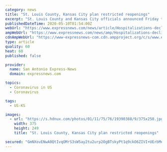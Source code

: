```yaml
---
category: news
title: "St. Louis County, Kansas City plan restricted reopenings"
excerpt: "St. Louis County and Kansas City officials announced Friday that they will proceed with the gradual reopening of businesses but with several restrictions in place as efforts continue to slow the spread of the coronavirus."
publishedDateTime: 2020-05-10T01:54:00Z
webUrl: "https://www.expressnews.com/news/article/Hospitalizations-declining-in-St-Louis-new-15256278.php"
ampWebUrl: "https://www.expressnews.com/news/amp/Hospitalizations-declining-in-St-Louis-new-15256278.php"
cdnAmpWebUrl: "https://www-expressnews-com.cdn.ampproject.org/c/s/www.expressnews.com/news/amp/Hospitalizations-declining-in-St-Louis-new-15256278.php"
type: article
quality: 60
heat: 60
published: false

provider:
  name: San Antonio Express-News
  domain: expressnews.com

topics:
  - Coronavirus in US
  - Coronavirus

tags:
  - US-KS

images:
  - url: "https://s.hdnux.com/photos/01/11/75/76/19390388/9/375x250.jpg"
    width: 375
    height: 249
    title: "St. Louis County, Kansas City plan restricted reopenings"

secured: "GmNXovENwA0QtIvqOMrS3sW5ay2tu2urp2OgBTskyPt1q9ckO6ZIVI+UErbMePvH+o20LZtifGQ4kSLXR3f6flnswqYsYt9yo9BGS3t6182igWybPJaA8XQWP1un47lVIf31MmdKz8CjCccr7Gp9KjtqTrSUm06jcf0qCG+75njzvEYCm04bHkw0AGFTLaLCYp9BEN3e8aAdUE17XgBleIXFdVXiRg6M2kKUFMgpHhn2NfL8fdYtNKG4z0Dizhk088JLCaBWxz8w4zfQZamYcvjuTlra2ikBqN6TU2qr+hnY+kRz3ngnUgdr8e4cJcdy;BmzLMP86soxeMfE3Hx7lTw=="
---
```


